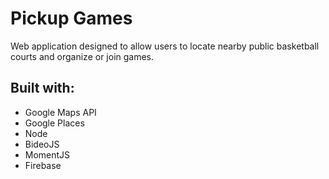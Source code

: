 # Pickup Games

Web application designed to allow users to locate nearby public basketball courts and organize or join games.

## Built with:
- Google Maps API
- Google Places
- Node
- BideoJS
- MomentJS
- Firebase
